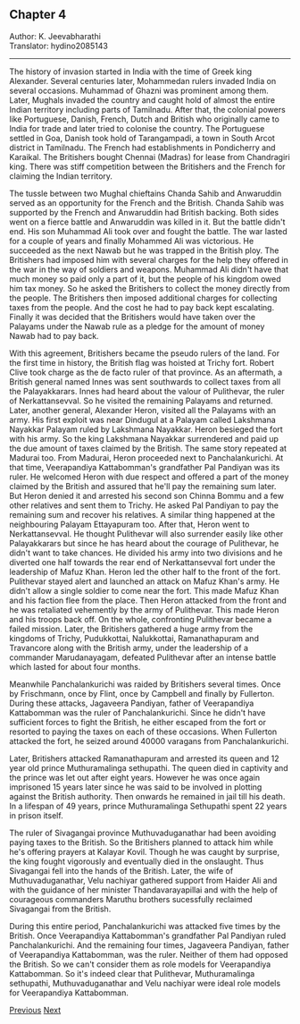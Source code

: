 ## Chapter 4
Author: K. Jeevabharathi  
Translator: hydino2085143

---

The history of invasion started in India with the time of Greek king Alexander. Several centuries later, Mohammedan rulers invaded India on several occasions. Muhammad of Ghazni was prominent among them. Later, Mughals invaded the country and caught hold of almost the entire Indian territory including parts of Tamilnadu. After that, the colonial powers like Portuguese, Danish, French, Dutch and British who originally came to India for trade and later tried to colonise the country. The Portuguese settled in Goa, Danish took hold of Tarangampadi, a town in South Arcot district in Tamilnadu. The French had establishments in Pondicherry and Karaikal. The Britishers bought Chennai (Madras) for lease from Chandragiri king. There was stiff competition between the Britishers and the French for claiming the Indian territory.

The tussle between two Mughal chieftains Chanda Sahib and Anwaruddin served as an opportunity for the French and the British. Chanda Sahib was supported by the French and Anwaruddin had British backing. Both sides went on a fierce battle and Anwaruddin was killed in it. But the battle didn't end. His son Muhammad Ali took over and fought the battle. The war lasted for a couple of years and finally Mohammed Ali was victorious. He succeeded as the next Nawab but he was trapped in the British ploy. The Britishers had imposed him with several charges for the help they offered in the war in the way of soldiers and weapons. Muhammad Ali didn't have that much money so paid only a part of it, but the people of his kingdom owed him tax money. So he asked the Britishers to collect the  money directly from the people. The Britishers then imposed additional charges for collecting taxes from the people. And the cost he had to pay back kept escalating. Finally it was decided that the Britishers would have taken over the Palayams under the Nawab rule as a pledge for the amount of money Nawab had to pay back.

With this agreement, Britishers became the pseudo rulers of the land. For the first time in history, the British flag was hoisted at Trichy fort. Robert Clive took charge as the de facto ruler of that province. As an aftermath, a British general named Innes was sent southwards to collect taxes from all the Palayakkarars. Innes had heard about the valour of Pulithevar, the ruler of Nerkattansevval. So he visited the remaining Palayams and returned. Later, another general, Alexander Heron, visited all the Palayams with an army. His first exploit was near Dindugul at a Palayam called Lakshmana Nayakkar Palayam ruled by Lakshmana Nayakkar. Heron besieged the fort with his army. So the king Lakshmana Nayakkar surrendered and paid up the due amount of taxes claimed by the British. The same story repeated at Madurai too. From Madurai, Heron proceeded next to Panchalankurichi. At that time, Veerapandiya Kattabomman's grandfather Pal Pandiyan was its ruler. He welcomed Heron with due respect and offered a part of the money claimed by the British and assured that he'll pay the remaining sum later. But Heron denied it and arrested his second son Chinna Bommu and a few other relatives and sent them to Trichy. He asked Pal Pandiyan to pay the remaining sum and recover his relatives. A similar thing happened at the neighbouring Palayam Ettayapuram too. After that, Heron went to Nerkattansevval. He thought Pulithevar will also surrender easily like other Palayakkarars but since he has heard about the courage of Pulithevar, he didn't want to take chances. He divided his army into two divisions and he diverted one half towards the rear end of Nerkattansevval fort under the leadership of Mafuz Khan. Heron led the other half to the front of the fort. Pulithevar stayed alert and launched an attack on Mafuz Khan's army. He didn't allow a single soldier to come near the fort. This made Mafuz Khan and his faction flee from the place. Then Heron attacked from the front and he was retaliated vehemently by the army of Pulithevar. This made Heron and his troops back off. On the whole, confronting Pulithevar became a failed mission. Later, the Britishers gathered a huge army from the kingdoms of Trichy, Pudukkottai, Nalukkottai, Ramanathapuram and Travancore along with the British army, under the leadership of a commander Marudanayagam, defeated Pulithevar after an intense battle which lasted for about four months.

Meanwhile Panchalankurichi was raided by Britishers several times. Once by Frischmann, once by Flint, once by Campbell and finally by Fullerton. During these attacks, Jagaveera Pandiyan, father of Veerapandiya Kattabomman was the ruler of Panchalankurichi. Since he didn't have sufficient forces to fight the British, he either escaped from the fort or resorted to paying the taxes on each of these occasions. When Fullerton attacked the fort, he seized around 40000 varagans from Panchalankurichi.

Later, Britishers attacked Ramanathapuram and arrested its queen and 12 year old prince Muthuramalinga sethupathi. The queen died in captivity and the prince was let out after eight years. However he was once again imprisoned 15 years later since he was said to be involved in plotting against the British authority. Then onwards he remained in jail till his death. In a lifespan of 49 years, prince Muthuramalinga Sethupathi spent 22 years in prison itself.

The ruler of Sivagangai province Muthuvaduganathar had been avoiding paying taxes to the British. So the Britishers planned to attack him while he's offering prayers at Kalayar Kovil. Though he was caught by surprise, the king fought vigorously and eventually died in the onslaught. Thus Sivagangai fell into the hands of the British. Later, the wife of Muthuvaduganathar, Velu nachiyar gathered support from Haider Ali and with the guidance of her minister Thandavarayapillai and with the help of courageous commanders Maruthu brothers sucessfully reclaimed Sivagangai from the British.

During this entire period, Panchalankurichi was attacked five times by the British. Once Veerapandiya Kattabomman's grandfather Pal Pandiyan ruled Panchalankurichi. And the remaining four times, Jagaveera Pandiyan, father of Veerapandiya Kattabomman, was the ruler. Neither of them had opposed the British. So we can't consider them as role models for Veerapandiya Kattabomman. So it's indeed clear that Pulithevar, Muthuramalinga sethupathi, Muthuvaduganathar and Velu nachiyar were ideal role models for Veerapandiya Kattabomman.

[Previous](./chapter-3.md)
[Next](./chapter-5.md)